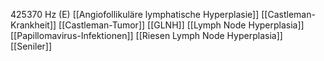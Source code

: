 425370 Hz (E)
[[Angiofollikuläre lymphatische Hyperplasie]]
[[Castleman-Krankheit]]
[[Castleman-Tumor]]
[[GLNH]]
[[Lymph Node Hyperplasia]]
[[Papillomavirus-Infektionen]]
[[Riesen Lymph Node Hyperplasia]]
[[Seniler]]